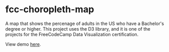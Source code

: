 # fcc-choropleth-map

A map that shows the percenage of adults in the US who have a Bachelor's degree or higher. This project uses the D3 library, and it is one of the projects for the FreeCodeCamp Data Visualization certification.

View demo <a href='http://seidelmatt.com/fcc-choropleth-map/'>here</a>.
